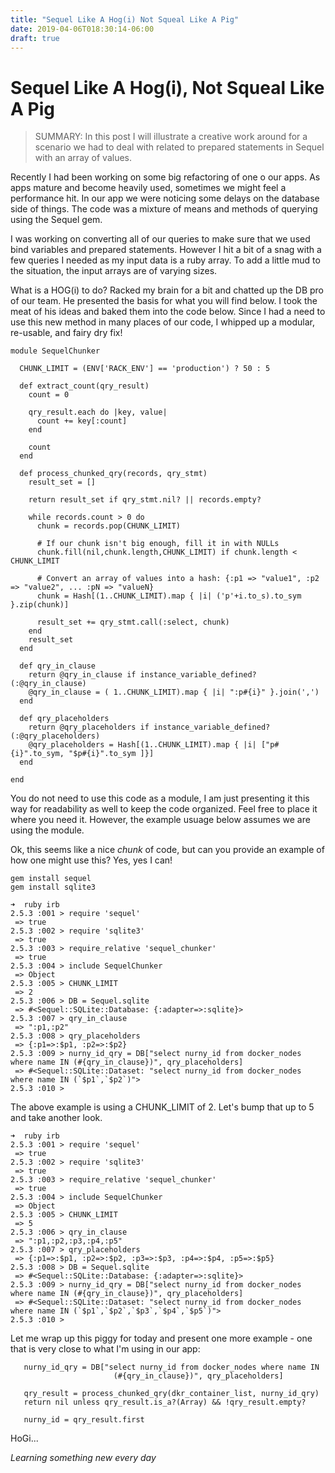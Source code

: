 ```yaml
---
title: "Sequel Like A Hog(i) Not Squeal Like A Pig"
date: 2019-04-06T018:30:14-06:00
draft: true
---
```


# Sequel Like A Hog(i), Not Squeal Like A Pig


> SUMMARY:  In this post I will illustrate a creative work around for a scenario 
>           we had to deal with related to prepared statements in Sequel with
>           an array of values.   

Recently I had been working on some big refactoring of one o our apps.  As apps
mature and become heavily used, sometimes we might feel a performance hit.  In
our app we were noticing some delays on the database side of things.  The code
was a mixture of means and methods of querying using the Sequel gem.

I was working on converting all of our queries to make sure that we used bind
variables and prepared statements.  However I hit a bit of a snag with a few
queries I needed as my input data is a ruby array.  To add a little mud to the
situation, the input arrays are of varying sizes.

What is a HOG(i) to do?  Racked my brain for a bit and chatted up the DB pro of
our team.  He presented the basis for what you will find below.  I took the meat
of his ideas and baked them into the code below.  Since I had a need to use this
new method in many places of our code, I whipped up a modular, re-usable, and
fairy dry fix!


```
module SequelChunker

  CHUNK_LIMIT = (ENV['RACK_ENV'] == 'production') ? 50 : 5

  def extract_count(qry_result)
    count = 0

    qry_result.each do |key, value|
      count += key[:count]
    end

    count
  end

  def process_chunked_qry(records, qry_stmt)
    result_set = []

    return result_set if qry_stmt.nil? || records.empty?

    while records.count > 0 do
      chunk = records.pop(CHUNK_LIMIT)

      # If our chunk isn't big enough, fill it in with NULLs
      chunk.fill(nil,chunk.length,CHUNK_LIMIT) if chunk.length < CHUNK_LIMIT

      # Convert an array of values into a hash: {:p1 => "value1", :p2 => "value2", ... :pN => "valueN}
      chunk = Hash[(1..CHUNK_LIMIT).map { |i| ('p'+i.to_s).to_sym }.zip(chunk)]

      result_set += qry_stmt.call(:select, chunk)
    end
    result_set
  end

  def qry_in_clause
    return @qry_in_clause if instance_variable_defined?(:@qry_in_clause)
    @qry_in_clause = ( 1..CHUNK_LIMIT).map { |i| ":p#{i}" }.join(',')
  end

  def qry_placeholders
    return @qry_placeholders if instance_variable_defined?(:@qry_placeholders)
    @qry_placeholders = Hash[(1..CHUNK_LIMIT).map { |i| ["p#{i}".to_sym, "$p#{i}".to_sym ]}]
  end

end
```

You do not need to use this code as a module, I am just presenting it this way 
for readability as well to keep the code organized.  Feel free to place it where
you need it.  However, the example usuage below assumes we are using the module.

Ok, this seems like a nice *chunk* <pun> of code, but can you provide an example
of how one might use this?  Yes, yes I can!

```
gem install sequel
gem install sqlite3

➜  ruby irb
2.5.3 :001 > require 'sequel'
 => true 
2.5.3 :002 > require 'sqlite3'
 => true 
2.5.3 :003 > require_relative 'sequel_chunker'
 => true 
2.5.3 :004 > include SequelChunker
 => Object 
2.5.3 :005 > CHUNK_LIMIT
 => 2 
2.5.3 :006 > DB = Sequel.sqlite
 => #<Sequel::SQLite::Database: {:adapter=>:sqlite}> 
2.5.3 :007 > qry_in_clause
 => ":p1,:p2" 
2.5.3 :008 > qry_placeholders
 => {:p1=>:$p1, :p2=>:$p2} 
2.5.3 :009 > nurny_id_qry = DB["select nurny_id from docker_nodes where name IN (#{qry_in_clause})", qry_placeholders]
 => #<Sequel::SQLite::Dataset: "select nurny_id from docker_nodes where name IN (`$p1`,`$p2`)"> 
2.5.3 :010 > 
```

The above example is using a CHUNK_LIMIT of 2.  Let's bump that up to 5 and take another look.

```
➜  ruby irb  
2.5.3 :001 > require 'sequel'
 => true 
2.5.3 :002 > require 'sqlite3'
 => true 
2.5.3 :003 > require_relative 'sequel_chunker'
 => true 
2.5.3 :004 > include SequelChunker
 => Object 
2.5.3 :005 > CHUNK_LIMIT
 => 5 
2.5.3 :006 > qry_in_clause
 => ":p1,:p2,:p3,:p4,:p5" 
2.5.3 :007 > qry_placeholders
 => {:p1=>:$p1, :p2=>:$p2, :p3=>:$p3, :p4=>:$p4, :p5=>:$p5} 
2.5.3 :008 > DB = Sequel.sqlite
 => #<Sequel::SQLite::Database: {:adapter=>:sqlite}> 
2.5.3 :009 > nurny_id_qry = DB["select nurny_id from docker_nodes where name IN (#{qry_in_clause})", qry_placeholders]
 => #<Sequel::SQLite::Dataset: "select nurny_id from docker_nodes where name IN (`$p1`,`$p2`,`$p3`,`$p4`,`$p5`)"> 
2.5.3 :010 > 
```


Let me wrap up this piggy for today and present one more example - one that is 
very close to what I'm using in our app:

```
   nurny_id_qry = DB["select nurny_id from docker_nodes where name IN
                       (#{qry_in_clause})", qry_placeholders]

   qry_result = process_chunked_qry(dkr_container_list, nurny_id_qry)
   return nil unless qry_result.is_a?(Array) && !qry_result.empty?

   nurny_id = qry_result.first
```


HoGi...

*Learning something new every day*
